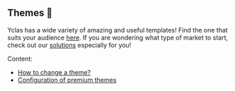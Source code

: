 ## Themes  🎨

 
Yclas has a wide variety of amazing and useful templates! Find the one that suits your audience [here](https://yclas.com/templates.html). If you are wondering what type of market to start, check out our [solutions](https://yclas.com/solutions.html) especially for you!

 

Content: 
* [How to change a theme?](Themes-how-to-change-a-theme.md)
* [Configuration of premium themes](Themes-configuration-of-premuim-themes.md)
